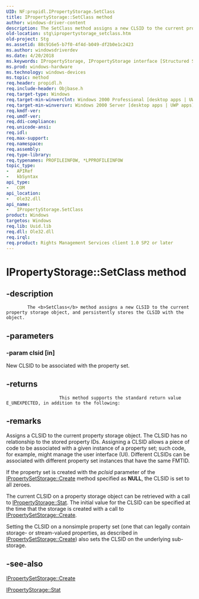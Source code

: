 ```yaml
---
UID: NF:propidl.IPropertyStorage.SetClass
title: IPropertyStorage::SetClass method
author: windows-driver-content
description: The SetClass method assigns a new CLSID to the current property storage object, and persistently stores the CLSID with the object.
old-location: stg\ipropertystorage_setclass.htm
old-project: Stg
ms.assetid: 88c916e5-b7f0-4f4d-b049-df2b0e1c2423
ms.author: windowsdriverdev
ms.date: 4/20/2018
ms.keywords: IPropertyStorage, IPropertyStorage interface [Structured Storage], SetClass method, IPropertyStorage::SetClass, SetClass method [Structured Storage], SetClass method [Structured Storage], IPropertyStorage interface, SetClass,IPropertyStorage.SetClass, _stg_ipropertystorage_setclass, propidl/IPropertyStorage::SetClass, stg.ipropertystorage_setclass
ms.prod: windows-hardware
ms.technology: windows-devices
ms.topic: method
req.header: propidl.h
req.include-header: Objbase.h
req.target-type: Windows
req.target-min-winverclnt: Windows 2000 Professional [desktop apps | UWP apps]
req.target-min-winversvr: Windows 2000 Server [desktop apps | UWP apps]
req.kmdf-ver: 
req.umdf-ver: 
req.ddi-compliance: 
req.unicode-ansi: 
req.idl: 
req.max-support: 
req.namespace: 
req.assembly: 
req.type-library: 
req.typenames: PROFILEINFOW, *LPPROFILEINFOW
topic_type:
-	APIRef
-	kbSyntax
api_type:
-	COM
api_location:
-	Ole32.dll
api_name:
-	IPropertyStorage.SetClass
product: Windows
targetos: Windows
req.lib: Uuid.lib
req.dll: Ole32.dll
req.irql: 
req.product: Rights Management Services client 1.0 SP2 or later
---
```


# IPropertyStorage::SetClass method


## -description



			The <b>SetClass</b> method assigns a new CLSID to the current property storage object, and persistently stores the CLSID with the object.


## -parameters




### -param clsid [in]

New CLSID to be associated with the property set.


## -returns




						This method supports the standard return value E_UNEXPECTED, in addition to the following:




## -remarks



Assigns a CLSID to the current property storage object. The CLSID has no relationship to the stored property IDs. Assigning a CLSID allows a piece of code to be associated with a given instance of a property set; such code, for example, might manage the user interface (UI). Different CLSIDs can be associated with different property set instances that have the same FMTID.

If the property set is created with the <i>pclsid</i> parameter of the <a href="https://msdn.microsoft.com/9307788d-bce6-4025-8043-8b68e874a62b">IPropertySetStorage::Create</a> method specified as <b>NULL</b>, the CLSID is set to all zeroes.

The current CLSID on a property storage object can be retrieved with a call to 
<a href="https://msdn.microsoft.com/46985c49-cb9b-4f67-8dff-e6fad9e188da">IPropertyStorage::Stat</a>. The initial value for the CLSID can be specified at the time that the storage is created with a call to <a href="https://msdn.microsoft.com/9307788d-bce6-4025-8043-8b68e874a62b">IPropertySetStorage::Create</a>.

Setting the CLSID on a nonsimple property set (one that can legally contain storage- or stream-valued properties, as described in <a href="https://msdn.microsoft.com/9307788d-bce6-4025-8043-8b68e874a62b">IPropertySetStorage::Create</a>) also sets the CLSID on the underlying sub-storage.




## -see-also




<a href="https://msdn.microsoft.com/9307788d-bce6-4025-8043-8b68e874a62b">IPropertySetStorage::Create</a>



<a href="https://msdn.microsoft.com/46985c49-cb9b-4f67-8dff-e6fad9e188da">IPropertyStorage::Stat</a>
 

 

